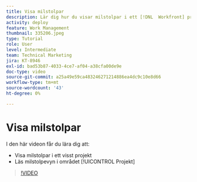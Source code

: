 ```yaml
---
title: Visa milstolpar
description: Lär dig hur du visar milstolpar i ett [!DNL  Workfront] projekt, och använd milstolpevyn i området [!UICONTROL Projekt] .
activity: deploy
feature: Work Management
thumbnail: 335206.jpeg
type: Tutorial
role: User
level: Intermediate
team: Technical Marketing
jira: KT-8946
exl-id: bad53b87-4033-4ce7-af04-a38cfa00de9e
doc-type: video
source-git-commit: a25a49e59ca483246271214886ea4dc9c10e8d66
workflow-type: tm+mt
source-wordcount: '43'
ht-degree: 0%

---
```


# Visa milstolpar

I den här videon får du lära dig att:

* Visa milstolpar i ett visst projekt
* Läs milstolpevyn i området [!UICONTROL Projekt]

>[!VIDEO](https://video.tv.adobe.com/v/335206/?quality=12&learn=on)
